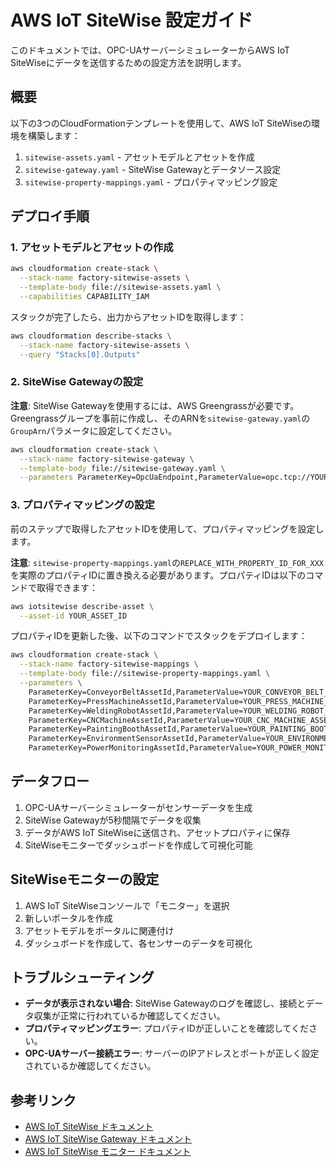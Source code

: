 # AWS IoT SiteWise 設定ガイド

このドキュメントでは、OPC-UAサーバーシミュレーターからAWS IoT SiteWiseにデータを送信するための設定方法を説明します。

## 概要

以下の3つのCloudFormationテンプレートを使用して、AWS IoT SiteWiseの環境を構築します：

1. `sitewise-assets.yaml` - アセットモデルとアセットを作成
2. `sitewise-gateway.yaml` - SiteWise Gatewayとデータソース設定
3. `sitewise-property-mappings.yaml` - プロパティマッピング設定

## デプロイ手順

### 1. アセットモデルとアセットの作成

```bash
aws cloudformation create-stack \
  --stack-name factory-sitewise-assets \
  --template-body file://sitewise-assets.yaml \
  --capabilities CAPABILITY_IAM
```

スタックが完了したら、出力からアセットIDを取得します：

```bash
aws cloudformation describe-stacks \
  --stack-name factory-sitewise-assets \
  --query "Stacks[0].Outputs"
```

### 2. SiteWise Gatewayの設定

**注意**: SiteWise Gatewayを使用するには、AWS Greengrassが必要です。Greengrassグループを事前に作成し、そのARNを`sitewise-gateway.yaml`の`GroupArn`パラメータに設定してください。

```bash
aws cloudformation create-stack \
  --stack-name factory-sitewise-gateway \
  --template-body file://sitewise-gateway.yaml \
  --parameters ParameterKey=OpcUaEndpoint,ParameterValue=opc.tcp://YOUR_SERVER_IP:4840
```

### 3. プロパティマッピングの設定

前のステップで取得したアセットIDを使用して、プロパティマッピングを設定します。

**注意**: `sitewise-property-mappings.yaml`の`REPLACE_WITH_PROPERTY_ID_FOR_XXX`を実際のプロパティIDに置き換える必要があります。プロパティIDは以下のコマンドで取得できます：

```bash
aws iotsitewise describe-asset \
  --asset-id YOUR_ASSET_ID
```

プロパティIDを更新した後、以下のコマンドでスタックをデプロイします：

```bash
aws cloudformation create-stack \
  --stack-name factory-sitewise-mappings \
  --template-body file://sitewise-property-mappings.yaml \
  --parameters \
    ParameterKey=ConveyorBeltAssetId,ParameterValue=YOUR_CONVEYOR_BELT_ASSET_ID \
    ParameterKey=PressMachineAssetId,ParameterValue=YOUR_PRESS_MACHINE_ASSET_ID \
    ParameterKey=WeldingRobotAssetId,ParameterValue=YOUR_WELDING_ROBOT_ASSET_ID \
    ParameterKey=CNCMachineAssetId,ParameterValue=YOUR_CNC_MACHINE_ASSET_ID \
    ParameterKey=PaintingBoothAssetId,ParameterValue=YOUR_PAINTING_BOOTH_ASSET_ID \
    ParameterKey=EnvironmentSensorAssetId,ParameterValue=YOUR_ENVIRONMENT_SENSOR_ASSET_ID \
    ParameterKey=PowerMonitoringAssetId,ParameterValue=YOUR_POWER_MONITORING_ASSET_ID
```

## データフロー

1. OPC-UAサーバーシミュレーターがセンサーデータを生成
2. SiteWise Gatewayが5秒間隔でデータを収集
3. データがAWS IoT SiteWiseに送信され、アセットプロパティに保存
4. SiteWiseモニターでダッシュボードを作成して可視化可能

## SiteWiseモニターの設定

1. AWS IoT SiteWiseコンソールで「モニター」を選択
2. 新しいポータルを作成
3. アセットモデルをポータルに関連付け
4. ダッシュボードを作成して、各センサーのデータを可視化

## トラブルシューティング

- **データが表示されない場合**: SiteWise Gatewayのログを確認し、接続とデータ収集が正常に行われているか確認してください。
- **プロパティマッピングエラー**: プロパティIDが正しいことを確認してください。
- **OPC-UAサーバー接続エラー**: サーバーのIPアドレスとポートが正しく設定されているか確認してください。

## 参考リンク

- [AWS IoT SiteWise ドキュメント](https://docs.aws.amazon.com/iot-sitewise/)
- [AWS IoT SiteWise Gateway ドキュメント](https://docs.aws.amazon.com/iot-sitewise/latest/userguide/gateways.html)
- [AWS IoT SiteWise モニター ドキュメント](https://docs.aws.amazon.com/iot-sitewise/latest/appguide/)
